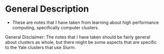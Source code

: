 # General Description 
- These are notes that I have taken from learning about high performance computing, specifically computer clusters. 

General Disclaimer: The notes that I have taken should be fairly general about clusters as whole, but there might be some aspects that are specific to the Yale clusters that use Slurm. 
